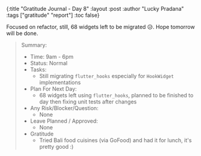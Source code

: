 {:title "Gratitude Journal - Day 8"
:layout :post
:author "Lucky Pradana"   
:tags  ["gratitude" "report"]
:toc false}

Focused on refactor, still, 68 widgets left to be migrated 😥. Hope tomorrow will be done.

> Summary:
> - Time: 9am - 6pm
> - Status: Normal
> - Tasks: 
>   - Still migrating `flutter_hooks` especially for `HookWidget` implementations
> - Plan For Next Day:
>   - 68 widgets left using `flutter_hooks`, planned to be finished to day then fixing unit tests after changes  
> - Any Risk/Blocker/Question:
>   - None
> - Leave Planned / Approved:
>   - None
> - Gratitude
>   - Tried Bali food cuisines (via GoFood) and had it for lunch, it's pretty good :)
